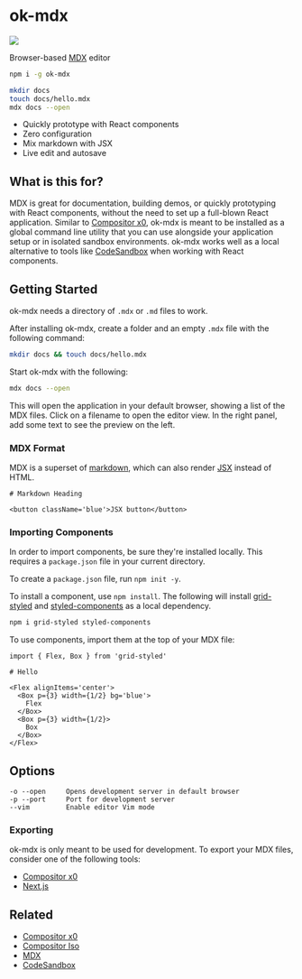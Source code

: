 
# ok-mdx

<img src='docs/ok-mdx.gif' />

Browser-based [MDX][] editor

```sh
npm i -g ok-mdx
```

```sh
mkdir docs
touch docs/hello.mdx
mdx docs --open
```

- Quickly prototype with React components
- Zero configuration
- Mix markdown with JSX
- Live edit and autosave

## What is this for?

MDX is great for documentation, building demos, or quickly prototyping with React components,
without the need to set up a full-blown React application.
Similar to [Compositor x0][x0], ok-mdx is meant to be installed as a global command line utility
that you can use alongside your application setup or in isolated sandbox environments.
ok-mdx works well as a local alternative to tools like [CodeSandbox][] when working with React components.

## Getting Started

ok-mdx needs a directory of `.mdx` or `.md` files to work.

After installing ok-mdx, create a folder and an empty `.mdx` file with the following command:

```sh
mkdir docs && touch docs/hello.mdx
```

Start ok-mdx with the following:

```sh
mdx docs --open
```

This will open the application in your default browser, showing a list of the MDX files.
Click on a filename to open the editor view.
In the right panel, add some text to see the preview on the left.

### MDX Format

MDX is a superset of [markdown][], which can also render [JSX][] instead of HTML.

```mdx
# Markdown Heading

<button className='blue'>JSX button</button>
```

### Importing Components

In order to import components, be sure they're installed locally.
This requires a `package.json` file in your current directory.

To create a `package.json` file, run `npm init -y`.

To install a component, use `npm install`. The following will install [grid-styled][] and [styled-components][] as a local dependency.

```sh
npm i grid-styled styled-components
```

To use components, import them at the top of your MDX file:

```mdx
import { Flex, Box } from 'grid-styled'

# Hello

<Flex alignItems='center'>
  <Box p={3} width={1/2} bg='blue'>
    Flex
  </Box>
  <Box p={3} width={1/2}>
    Box
  </Box>
</Flex>
```

## Options

```
-o --open     Opens development server in default browser
-p --port     Port for development server
--vim         Enable editor Vim mode
```

### Exporting

ok-mdx is only meant to be used for development. To export your MDX files, consider one of the following tools:

- [Compositor x0][x0]
- [Next.js][next.js]

## Related

- [Compositor x0][x0]
- [Compositor Iso][iso]
- [MDX][]
- [CodeSandbox][]

[x0]: https://github.com/c8r/x0
[iso]: https://compositor.io/iso
[MDX]: https://github.com/mdx-js/mdx
[CodeSandbox]: https://codesandbox.io
[markdown]: https://daringfireball.net/projects/markdown/syntax
[JSX]: https://facebook.github.io/jsx/
[grid-styled]: https://github.com/jxnblk/grid-styled
[styled-components]: https://github.com/styled-components/styled-components
[next.js]: https://github.com/zeit/next
